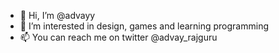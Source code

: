 - 👋 Hi, I’m @advayy
- 👀 I’m interested in design, games and learning programming
- 📫 You can reach me on twitter @advay_rajguru

